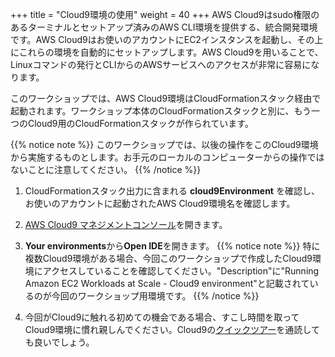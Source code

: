 +++
title = "Cloud9環境の使用"
weight = 40
+++
AWS Cloud9はsudo権限のあるターミナルとセットアップ済みのAWS CLI環境を提供する、統合開発環境です。AWS Cloud9はお使いのアカウントにEC2インスタンスを起動し、その上にこれらの環境を自動的にセットアップします。AWS Cloud9を用いることで、Linuxコマンドの発行とCLIからのAWSサービスへのアクセスが非常に容易になります。

このワークショップでは、AWS Cloud9環境はCloudFormationスタック経由で起動されます。ワークショップ本体のCloudFormationスタックと別に、もう一つのCloud9用のCloudFormationスタックが作られています。

{{% notice note %}}
このワークショップでは、以後の操作をこのCloud9環境から実施するものとします。お手元のローカルのコンピューターからの操作ではないことに注意してください。
{{% /notice %}}

1. CloudFormationスタック出力に含まれる **cloud9Environment** を確認し、お使いのアカウントに起動されたAWS Cloud9環境名を確認します。

1. [AWS Cloud9 マネジメントコンソール](https://console.aws.amazon.com/cloud9/)を開きます。

1. **Your environments**から**Open IDE**を開きます。
{{% notice note %}}
特に複数Cloud9環境がある場合、今回このワークショップで作成したCloud9環境にアクセスしていることを確認してください。"Description"に"Running Amazon EC2 Workloads at Scale - Cloud9 environment"と記載されているのが今回のワークショップ用環境です。
{{% /notice %}}

1. 今回がCloud9に触れる初めての機会である場合、すこし時間を取ってCloud9環境に慣れ親しんでください。Cloud9の[クイックツアー](https://docs.aws.amazon.com/ja_jp/cloud9/latest/user-guide/tutorial.html#tutorial-tour-ide)を通読しても良いでしょう。
